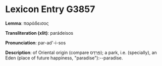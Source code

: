 # Lexicon Entry G3857

**Lemma**: παράδεισος

**Transliteration (xlit)**: parádeisos

**Pronunciation**: par-ad'-i-sos

**Description**:
of Oriental origin (compare פַּרְדֵּס); a park, i.e. (specially), an Eden (place of future happiness, "paradise"):--paradise.
